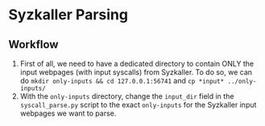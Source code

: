 # Syzkaller Parsing

## Workflow

1. First of all, we need to have a dedicated directory to contain ONLY 
   the input webpages (with input syscalls) from Syzkaller.  To do so,
   we can do `mkdir only-inputs && cd 127.0.0.1:56741` and `cp *input* ../only-inputs/`
2. With the `only-inputs` directory, change the `input_dir` field in 
   the `syscall_parse.py` script to the exact `only-inputs` for the 
   Syzkaller input webpages we want to parse.


